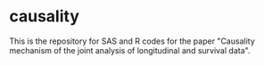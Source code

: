 # causality
This is the repository for SAS and R codes for the paper "Causality mechanism of the joint analysis of longitudinal and survival data".
